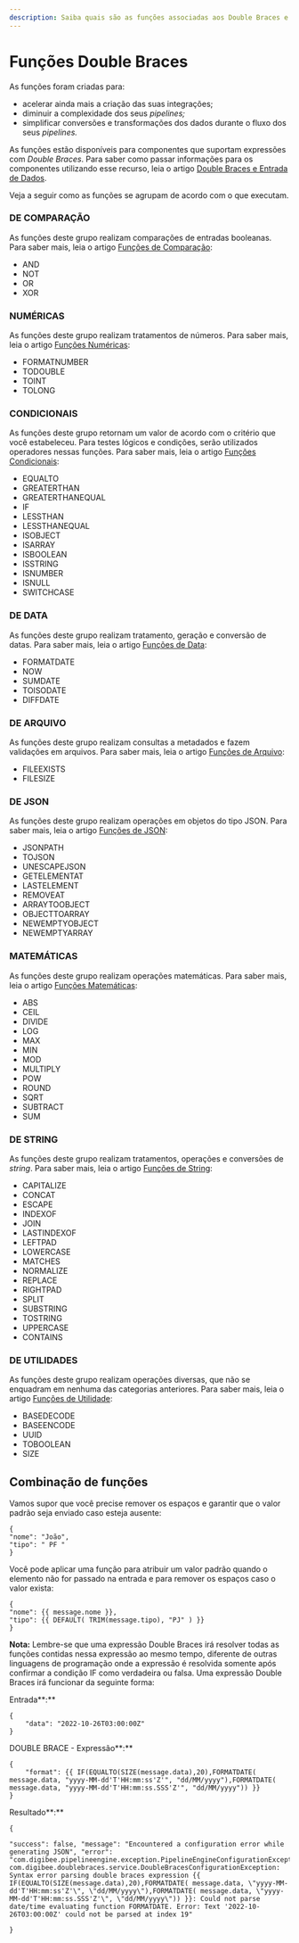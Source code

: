 ```yaml
---
description: Saiba quais são as funções associadas aos Double Braces e como utilizá-las.
---
```


# Funções Double Braces

As funções foram criadas para:

* acelerar ainda mais a criação das suas integrações;
* diminuir a complexidade dos seus _pipelines;_
* simplificar conversões e transformações dos dados durante o fluxo dos seus _pipelines._

As funções estão disponíveis para componentes que suportam expressões com _Double Braces_. Para saber como passar informações para os componentes utilizando esse recurso, leia o artigo [Double Braces e Entrada de Dados](double-braces-e-entrada-de-dados.md).

Veja a seguir como as funções se agrupam de acordo com o que executam.

### DE COMPARAÇÃO <a href="#de-comparao" id="de-comparao"></a>

As funções deste grupo realizam comparações de entradas booleanas. Para saber mais, leia o artigo [Funções de Comparação](funcoes-de-comparacao.md):

* AND
* NOT
* OR
* XOR

### NUMÉRICAS <a href="#numricas" id="numricas"></a>

As funções deste grupo realizam tratamentos de números. Para saber mais, leia o artigo [Funções Numéricas](funcoes-numericas.md):

* FORMATNUMBER
* TODOUBLE
* TOINT
* TOLONG

### CONDICIONAIS <a href="#condicionais" id="condicionais"></a>

As funções deste grupo retornam um valor de acordo com o critério que você estabeleceu. Para testes lógicos e condições, serão utilizados operadores nessas funções. Para saber mais, leia o artigo [Funções Condicionais](funcoes-condicionais.md):

* EQUALTO
* GREATERTHAN
* GREATERTHANEQUAL
* IF
* LESSTHAN
* LESSTHANEQUAL
* ISOBJECT
* ISARRAY
* ISBOOLEAN
* ISSTRING
* ISNUMBER
* ISNULL
* SWITCHCASE

### DE DATA <a href="#de-data" id="de-data"></a>

As funções deste grupo realizam tratamento, geração e conversão de datas. Para saber mais, leia o artigo [Funções de Data](funcoes-de-data.md):

* FORMATDATE
* NOW
* SUMDATE
* TOISODATE
* DIFFDATE

### DE ARQUIVO <a href="#de-arquivo" id="de-arquivo"></a>

As funções deste grupo realizam consultas a metadados e fazem validações em arquivos. Para saber mais, leia o artigo [Funções de Arquivo](funcoes-de-arquivo.md):&#x20;

* FILEEXISTS
* FILESIZE

### DE JSON <a href="#de-json" id="de-json"></a>

As funções deste grupo realizam operações em objetos do tipo JSON. Para saber mais, leia o artigo [Funções de JSON](funcoes-de-json.md):

* JSONPATH
* TOJSON
* UNESCAPEJSON
* GETELEMENTAT
* LASTELEMENT
* REMOVEAT
* ARRAYTOOBJECT
* OBJECTTOARRAY
* NEWEMPTYOBJECT
* NEWEMPTYARRAY

### MATEMÁTICAS <a href="#matemticas" id="matemticas"></a>

As funções deste grupo realizam operações matemáticas. Para saber mais, leia o artigo [Funções Matemáticas](funcoes-matematicas.md):

* ABS
* CEIL
* DIVIDE
* LOG
* MAX
* MIN
* MOD
* MULTIPLY
* POW
* ROUND
* SQRT
* SUBTRACT
* SUM

### DE STRING <a href="#de-string" id="de-string"></a>

As funções deste grupo realizam tratamentos, operações e conversões de _string_. Para saber mais, leia o artigo [Funções de String](funcoes-de-string.md):

* CAPITALIZE
* CONCAT
* ESCAPE
* INDEXOF
* JOIN
* LASTINDEXOF
* LEFTPAD
* LOWERCASE
* MATCHES
* NORMALIZE
* REPLACE
* RIGHTPAD
* SPLIT
* SUBSTRING
* TOSTRING
* UPPERCASE
* CONTAINS

### DE UTILIDADES <a href="#de-utilidades" id="de-utilidades"></a>

As funções deste grupo realizam operações diversas, que não se enquadram em nenhuma das categorias anteriores. Para saber mais, leia o artigo [Funções de Utilidade](double-braces-funcoes-de-utilidades.md):&#x20;

* BASEDECODE
* BASEENCODE
* UUID
* TOBOOLEAN
* SIZE

## Combinação de funções <a href="#combinao-de-funes" id="combinao-de-funes"></a>

Vamos supor que você precise remover os espaços e garantir que o valor padrão seja enviado caso esteja ausente:

```
{
"nome": "João",
"tipo": " PF "
}
```

Você pode aplicar uma função para atribuir um valor padrão quando o elemento não for passado na entrada e para remover os espaços caso o valor exista:

```
{
"nome": {{ message.nome }},
"tipo": {{ DEFAULT( TRIM(message.tipo), "PJ" ) }}
}
```

**Nota:** Lembre-se que uma expressão Double Braces irá resolver todas as funções contidas nessa expressão ao mesmo tempo, diferente de outras linguagens de programação onde a expressão é resolvida somente após confirmar a condição IF como verdadeira ou falsa. Uma expressão Double Braces irá funcionar da seguinte forma:

Entrada\*\*:\*\*

```
{
    "data": "2022-10-26T03:00:00Z"
}
```

DOUBLE BRACE - Expressão\*\*:\*\*

```
{
    "format": {{ IF(EQUALTO(SIZE(message.data),20),FORMATDATE( message.data, "yyyy-MM-dd'T'HH:mm:ss'Z'", "dd/MM/yyyy"),FORMATDATE( message.data, "yyyy-MM-dd'T'HH:mm:ss.SSS'Z'", "dd/MM/yyyy")) }}
}
```

Resultado\*\*:\*\*

```
{

"success": false, "message": "Encountered a configuration error while generating JSON", "error": "com.digibee.pipelineengine.exception.PipelineEngineConfigurationException: com.digibee.doublebraces.service.DoubleBracesConfigurationException: Syntax error parsing double braces expression {{ IF(EQUALTO(SIZE(message.data),20),FORMATDATE( message.data, \"yyyy-MM-dd'T'HH:mm:ss'Z'\", \"dd/MM/yyyy\"),FORMATDATE( message.data, \"yyyy-MM-dd'T'HH:mm:ss.SSS'Z'\", \"dd/MM/yyyy\")) }}: Could not parse date/time evaluating function FORMATDATE. Error: Text '2022-10-26T03:00:00Z' could not be parsed at index 19"

}
```

